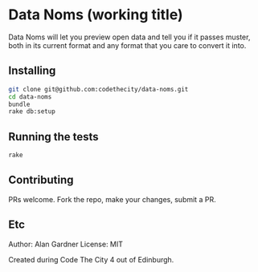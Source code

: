 # Data Noms (working title)

Data Noms will let you preview open data and tell you if it passes muster, both in its current format and any format that you care to convert it into.


## Installing

```bash
git clone git@github.com:codethecity/data-noms.git
cd data-noms
bundle
rake db:setup
```


## Running the tests

```bash
rake
```


## Contributing

PRs welcome. Fork the repo, make your changes, submit a PR.


## Etc

Author: Alan Gardner
License: MIT

Created during Code The City 4 out of Edinburgh.
